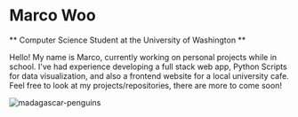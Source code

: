 #  Marco Woo

** Computer Science Student at the University of Washington ** 

Hello! My name is Marco, currently working on personal projects while in school. I've had experience developing a full stack web app, Python Scripts for data visualization, and also a frontend website for a local university cafe. Feel free to look at my projects/repositories, there are more to come soon!

![madagascar-penguins](https://github.com/marcowoo7/marcowoo7/assets/92410176/9d3bc9a9-9c6c-433b-bf86-634b5d7f6dc0)
